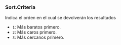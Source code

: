 ### Sort.Criteria
Indica el orden en el cual se devolverán los resultados

- ``1``: Más baratos primero.
- ``2``: Más caros primero.
- ``3``: Más cercanos primero.